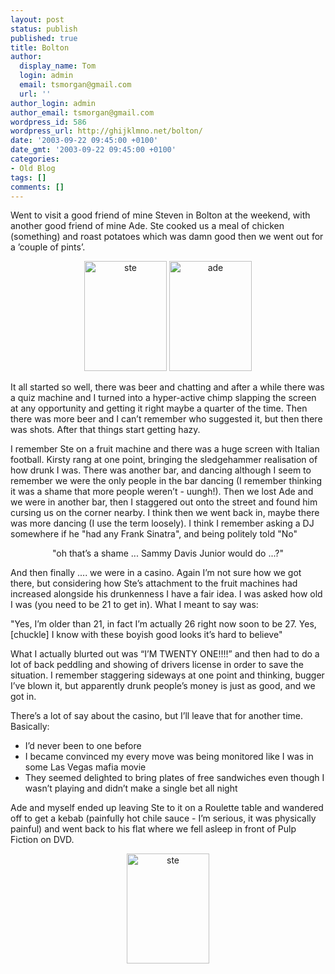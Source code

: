 ```yaml
---
layout: post
status: publish
published: true
title: Bolton
author:
  display_name: Tom
  login: admin
  email: tsmorgan@gmail.com
  url: ''
author_login: admin
author_email: tsmorgan@gmail.com
wordpress_id: 586
wordpress_url: http://ghijklmno.net/bolton/
date: '2003-09-22 09:45:00 +0100'
date_gmt: '2003-09-22 09:45:00 +0100'
categories:
- Old Blog
tags: []
comments: []
---
```

<p>Went to visit a good friend of mine Steven in Bolton at the weekend, with another good friend of mine Ade. Ste cooked us a meal of chicken (something) and roast potatoes which was damn good then we went out for a &#8217;couple of pints&#8217;.</p>

<p><center>
<img src="/photos/phone/bolton/09202013a.jpg" width="132" height="176" alt="ste" border="0" title="ste" />
<img src="/photos/phone/bolton/09202013b.jpg" width="132" height="176" alt="ade" border="0" title="ade" />
</center></p>

<p class="firstpar">It all started so well, there was beer and chatting and after a while there was a quiz machine and I turned into a hyper-active chimp slapping the screen at any opportunity and getting it right maybe a quarter of the time. Then there was more beer and I can&#8217;t remember who suggested it, but then there was shots. After that things start getting hazy.</p>

<p>I remember Ste on a fruit machine and there was a huge screen with Italian football. Kirsty rang at one point, bringing the sledgehammer realisation of how drunk I was. There was another bar, and dancing although I seem to remember we were the only people in the bar dancing (I remember thinking it was a shame that more people weren&#8217;t - uungh!). Then we lost Ade and we were in another bar, then I staggered out onto the street and found him cursing us on the corner nearby. I think then we went back in, maybe there was more dancing (I use the term loosely). I think I remember asking a DJ somewhere if he "had any Frank Sinatra", and being politely told "No"</p>

<p><center>"oh that&#8217;s a shame ... Sammy Davis Junior would do ...?"</center></p>

<p class="firstpar">And then finally .... we were in a casino. Again I&#8217;m not sure how we got there, but considering how Ste&#8217;s attachment to the fruit machines had increased alongside his drunkenness I have a fair idea. I was asked how old I was (you need to be 21 to get in). What I meant to say was:</p>

<p class="firstpar">"Yes, I&#8217;m older than 21, in fact I&#8217;m actually 26 right now soon to be 27. Yes, [chuckle] I know with these boyish good looks it&#8217;s hard to believe"</p>

<p class="firstpar">What I actually blurted out was &#8220;I&#8217;M TWENTY ONE!!!!&#8221; and then had to do a lot of back peddling and showing of drivers license in order to save the situation. I remember staggering sideways at one point and thinking, bugger I&#8217;ve blown it, but apparently drunk people&#8217;s money is just as good, and we got in.</p>

<p>There&#8217;s a lot of say about the casino, but I&#8217;ll leave that for another time. Basically:</p>

<ul>
<li>I&#8217;d never been to one before</li>
<li>I became convinced my every move was being monitored like I was in some Las Vegas mafia movie</li>
<li>They seemed delighted to bring plates of free sandwiches  even though I wasn&#8217;t playing and didn&#8217;t make a single bet all night</li>
</ul>
<p class="firstpar">Ade and myself ended up leaving Ste to it on a Roulette table and wandered off to get a kebab (painfully hot chile sauce - I&#8217;m serious, it was physically painful) and went back to his flat where we fell asleep in front of Pulp Fiction on DVD.</p>

<p><center>
<img src="/photos/phone/bolton/09202358.jpg" width="132" height="176" alt="ste" border="0" title="ste" />
</center></p>

